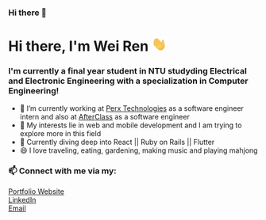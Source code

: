 ### Hi there 👋
# Hi there, I'm Wei Ren <img src="https://raw.githubusercontent.com/ABSphreak/ABSphreak/master/gifs/Hi.gif" width="30px">

### I'm currently a final year student in NTU studyding Electrical and Electronic Engineering with a specialization in Computer Engineering!


- 🔭 I’m currently working at [Perx Technologies](https://www.perxtech.com/) as a software engineer intern and also at [AfterClass](https://www.afterclass.io/) as a software engineer
- 🌱 My interests lie in web and mobile development and I am trying to explore more in this field
- 💬 Currently diving deep into React || Ruby on Rails || Flutter
- 😄 I love traveling, eating, gardening, making music and playing mahjong

### 📫 Connect with me via my:
[Portfolio Website](https://weiren-lee.herokuapp.com/)<br/>
[LinkedIn](https://www.linkedin.com/in/lee-wei-ren/)<br/>
[Email](mailto:weiirenn.lee@gmail.com)<br/>

